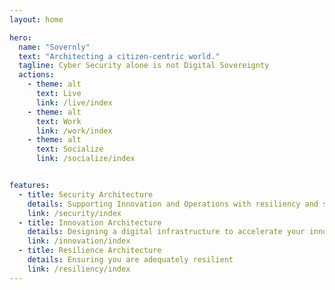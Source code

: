 ```yaml
---
layout: home

hero:
  name: "Sovernly"
  text: "Architecting a citizen-centric world."
  tagline: Cyber Security alone is not Digital Sovereignty
  actions:
    - theme: alt
      text: Live
      link: /live/index
    - theme: alt
      text: Work
      link: /work/index
    - theme: alt
      text: Socialize
      link: /socialize/index


features:
  - title: Security Architecture
    details: Supporting Innovation and Operations with resiliency and security.
    link: /security/index
  - title: Innovation Architecture
    details: Designing a digital infrastructure to accelerate your innovation efforts.
    link: /innovation/index
  - title: Resilience Architecture
    details: Ensuring you are adequately resilient
    link: /resiliency/index
---
```


